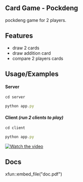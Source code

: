 ## Card Game - Pockdeng
pockdeng game for 2 players.



## Features

- draw 2 cards
- draw addition card
- compare 2 players cards


## Usage/Examples
#### Server

```javascript
cd server
```

```javascript
python app.py
```

#### Client *(run 2 clients to play)*

```javascript
cd client
```

```javascript
python app.py
```

[![Watch the video](https://img.youtube.com/vi/T1gMDYOhHhs/maxresdefault.jpg)](https://youtu.be/T1gMDYOhHhs)

## Docs

xfun::embed_file("doc.pdf")
